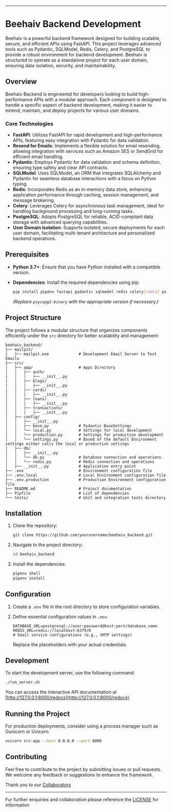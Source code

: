
---

# Beehaiv Backend Development

Beehaiv is a powerful backend framework designed for building scalable, secure, and efficient APIs using FastAPI. This project leverages advanced tools such as Pydantic, SQLModel, Redis, Celery, and PostgreSQL to provide a robust environment for backend development. Beehaiv is structured to operate as a standalone project for each user domain, ensuring data isolation, security, and maintainability.

## Overview

Beehaiv Backend is engineered for developers looking to build high-performance APIs with a modular approach. Each component is designed to handle a specific aspect of backend development, making it easier to extend, maintain, and deploy projects for various user domains.

### Core Technologies

-   **FastAPI**: Utilizes FastAPI for rapid development and high-performance APIs, featuring easy integration with Pydantic for data validation.
-   **Resend for Emails**: Implements a flexible solution for email resending, allowing integration with services such as Amazon SES or SendGrid for efficient email handling.
-   **Pydantic**: Employs Pydantic for data validation and schema definition, ensuring type safety and clear API contracts.
-   **SQLModel**: Uses SQLModel, an ORM that integrates SQLAlchemy and Pydantic for seamless database interactions with a focus on Python typing.
-   **Redis**: Incorporates Redis as an in-memory data store, enhancing application performance through caching, session management, and message brokering.
-   **Celery**: Leverages Celery for asynchronous task management, ideal for handling background processing and long-running tasks.
-   **PostgreSQL**: Adopts PostgreSQL for reliable, ACID-compliant data storage with advanced querying capabilities.
-   **User Domain Isolation**: Supports isolated, secure deployments for each user domain, facilitating multi-tenant architecture and personalized backend operations.

## Prerequisites

-   **Python 3.7+**: Ensure that you have Python installed with a compatible version.
-   **Dependencies**: Install the required dependencies using pip:

    ```bash
    pip install pipenv fastapi pydantic sqlmodel redis celery[redis] psycopg2-binary
    ```

    _(Replace `psycopg2-binary` with the appropriate version if necessary.)_

## Project Structure

The project follows a modular structure that organizes components efficiently under the `src` directory for better scalability and management:

```plaintext
beehaiv_backend/
├── mailpit/
|   ├── mailpit.exe             # Development Email Server to Test Emails
├── src/
│   ├── app/                    # Apps Directory
│   │   ├── auth/
|   |   |   ├── __init__.py
│   │   ├── blogs/
|   |   |   ├── __init__.py
│   │   ├── cards/
|   |   |   ├── __init__.py
│   │   ├── loans/
|   |   |   ├── __init__.py
│   │   ├── transactions/
|   |   |   ├── __init__.py
│   ├── config/
│   │   ├── __init__.py
│   │   ├── base.py             # Pydantic BaseSettings
│   │   └── local.py            # Settings for local development
│   │   └── production.py       # Settings for production development
│   │   └── settings.py         # Based of the default Environment settings either calls the local or production settings
│   ├── db/
│   │   ├── __init__.py
│   │   └── db.py               # Database connection and operations
│   │   └── redis.py            # Redis connection and operations
│   ├── __init__.py             # Application entry point
├── .env                        # Environment configuration file
├── .env.local                  # Local Environment configuration file
├── .env.production             # Production Environment configuration file
├── README.md                   # Project documentation
├── Pipfile                     # List of dependencies
└── tests/                      # Unit and integration tests directory
```

## Installation

1. Clone the repository:

    ```bash
    git clone https://github.com/yourusername/beehaiv_backend.git
    ```

2. Navigate to the project directory:

    ```bash
    cd beehaiv_backend
    ```

3. Install the dependencies:

    ```bash
    pipenv shell
    pipenv install
    ```

## Configuration

1. Create a `.env` file in the root directory to store configuration variables.

2. Define essential configuration values in `.env`:

    ```plaintext
    DATABASE_URL=postgresql://user:password@host:port/database_name
    REDIS_URL=redis://localhost:6379/0
    # Email service configurations (e.g., SMTP settings)
    ```

    Replace the placeholders with your actual credentials.

## Development

To start the development server, use the following command:

```bash
./run_server.sh
```

You can access the interactive API documentation at [http://127.0.0.1:8000/redocs](http://127.0.0.1:8000/redocs).

## Running the Project

For production deployments, consider using a process manager such as Gunicorn or Uvicorn:

```bash
uvicorn src:app --host 0.0.0.0 --port 8000
```

## Contributing

Feel free to contribute to the project by submitting issues or pull requests. We welcome any feedback or suggestions to enhance the framework.

Thank you to our [Collaborators](CONTRIBUTORS)

---

Fur further enquiries and collaboration please reference the [LICENSE](LICENSE) for information

